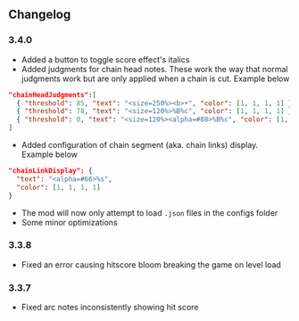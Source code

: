 ## Changelog

### 3.4.0
- Added a button to toggle score effect's italics
- Added judgments for chain head notes. These work the way that normal judgments work but are only applied when a chain is cut. Example below
```json
"chainHeadJudgments":[
  { "threshold": 85, "text": "<size=250%><b>•", "color": [1, 1, 1, 1] },
  { "threshold": 78, "text": "<size=120%>%B%c", "color": [1, 1, 1, 1] },
  { "threshold": 0, "text": "<size=120%><alpha=#88>%B%c", "color": [1, 1, 1, 1] }
]
```
- Added configuration of chain segment (aka. chain links) display. Example below
```json
"chainLinkDisplay": {
  "text": "<alpha=#66>%s",
  "color": [1, 1, 1, 1]
}
```
- The mod will now only attempt to load `.json` files in the configs folder
- Some minor optimizations

### 3.3.8
- Fixed an error causing hitscore bloom breaking the game on level load

### 3.3.7
- Fixed arc notes inconsistently showing hit score
